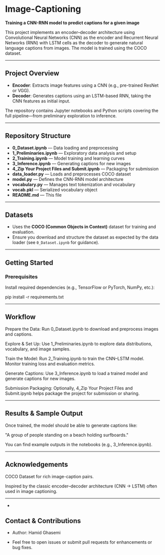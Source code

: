 # Image-Captioning

**Training a CNN-RNN model to predict captions for a given image**

This project implements an encoder–decoder architecture using Convolutional Neural Networks (CNN) as the encoder and Recurrent Neural Networks (RNN) with LSTM cells as the decoder to generate natural language captions from images. The model is trained using the COCO dataset.

---

## Project Overview

- **Encoder**: Extracts image features using a CNN (e.g., pre-trained ResNet or VGG).  
- **Decoder**: Generates captions using an LSTM-based RNN, taking the CNN features as initial input.  

The repository contains Jupyter notebooks and Python scripts covering the full pipeline—from preliminary exploration to inference.

---

## Repository Structure

- **0_Dataset.ipynb** — Data loading and preprocessing  
- **1_Preliminaries.ipynb** — Exploratory data analysis and setup  
- **2_Training.ipynb** — Model training and learning curves  
- **3_Inference.ipynb** — Generating captions for new images  
- **4_Zip Your Project Files and Submit.ipynb** — Packaging for submission  
- **data_loader.py** — Loads and preprocesses COCO dataset  
- **model.py** — Defines the CNN-RNN model architecture  
- **vocabulary.py** — Manages text tokenization and vocabulary  
- **vocab.pkl** — Serialized vocabulary object  
- **README.md** — This file  

---

## Datasets

- Uses the **COCO (Common Objects in Context)** dataset for training and evaluation.  
- Ensure you download and structure the dataset as expected by the data loader (see `0_Dataset.ipynb` for guidance).  

---

## Getting Started

### Prerequisites

Install required dependencies (e.g., TensorFlow or PyTorch, NumPy, etc.):

pip install -r requirements.txt


---

## Workflow

Prepare the Data: Run 0_Dataset.ipynb to download and preprocess images and captions.

Explore & Set Up: Use 1_Preliminaries.ipynb to explore data distributions, vocabulary, and image samples.

Train the Model: Run 2_Training.ipynb to train the CNN–LSTM model. Monitor training loss and evaluation metrics.

Generate Captions: Use 3_Inference.ipynb to load a trained model and generate captions for new images.

Submission Packaging: Optionally, 4_Zip Your Project Files and Submit.ipynb helps package the project for submission or sharing.


---


## Results & Sample Output

Once trained, the model should be able to generate captions like:

"A group of people standing on a beach holding surfboards."

You can find example outputs in the notebooks (e.g., 3_Inference.ipynb).


---

## Acknowledgements

COCO Dataset for rich image-caption pairs.

Inspired by the classic encoder–decoder architecture (CNN → LSTM) often used in image captioning.


---
-
## Contact & Contributions


- Author: Hamid Ghasemi

- Feel free to open issues or submit pull requests for enhancements or bug fixes.
















